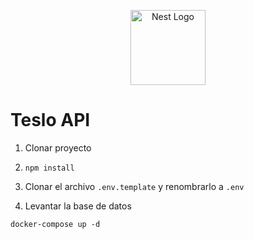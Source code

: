 <p align="center">
  <a href="http://nestjs.com/" target="blank"><img src="https://nestjs.com/img/logo-small.svg" width="120" alt="Nest Logo" /></a>
</p>

# Teslo API

1. Clonar proyecto

2. ```npm install```

3. Clonar el archivo ```.env.template``` y renombrarlo a ```.env```

1. Levantar la base de datos
```
docker-compose up -d
```